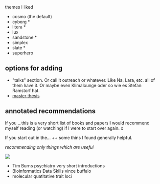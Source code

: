 themes I liked

- cosmo (the default)
- cyborg *
- litera *
- lux
- sandstone *
- simplex
- slate *
- superhero


## options for adding
- "talks" section. Or call it outreach or whatever. Like Na, Lara, etc. all of them have it. Or maybe even Klimalounge 
oder so wie es Stefan Ramstorf hat. 
- [master thesis](https://drive.google.com/file/d/1cHw6MNjnffBXGtabw1soqIEisNMXNjjd/view?usp=sharing)


## annotated recommendations
If you ...this is a very short list of books and papers I would recommend myself reading (or watching) if I were to start over again. x

If you start out in the... ++ some thins I found generally helpful. 

*recommending only things which are useful*

![](vis_psychiatry.jpeg)
- Tim Burns psychiatry very short introductions
- Bioinformatics Data Skills vince buffalo
- molecular quatitative trait loci


